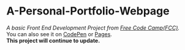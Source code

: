 # A-Personal-Portfolio-Webpage
*A basic Front End Development Project from [Free Code Camp(FCC)](https://www.freecodecamp.com/challenges/build-a-personal-portfolio-webpage).*  
You can also see it on [CodePen](https://codepen.io/Chuanfeng/pen/amkYBQ) or [Pages](https://chuanfengzhang.github.io/A-Personal-Portfolio-Webpage/).  
**This project will continue to update.**
